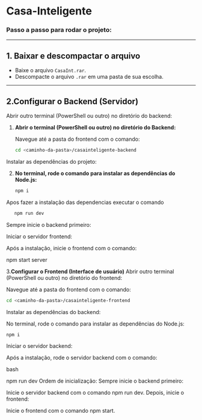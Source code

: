 # Casa-Inteligente

### Passo a passo para rodar o projeto:

---

## 1. Baixar e descompactar o arquivo

- Baixe o arquivo `CasaInt.rar`.
- Descompacte o arquivo `.rar` em uma pasta de sua escolha.

---

## 2.Configurar o Backend (Servidor)
Abrir outro terminal (PowerShell ou outro) no diretório do backend:

1. **Abrir o terminal (PowerShell ou outro) no diretório do Backend:**

   Navegue até a pasta do frontend com o comando:

   ```bash
   cd <caminho-da-pasta>/casainteligente-backend
   ```
Instalar as dependências do projeto:

2. **No terminal, rode o comando para instalar as dependências do Node.js:**
   ```bash
   npm i
   ```
Apos fazer a instalação das dependencias executar o comando
 ```powershell
    npm run dev
 ```

Sempre inicie o backend primeiro:

Iniciar o servidor frontend:

Após a instalação, inicie o frontend com o comando:

npm start server

3.**Configurar o Frontend (Interface de usuário)**
Abrir outro terminal (PowerShell ou outro) no diretório do frontend:

Navegue até a pasta do frontend com o comando:

   ```bash
   cd <caminho-da-pasta>/casainteligente-frontend
   ```

Instalar as dependências do backend:

No terminal, rode o comando para instalar as dependências do Node.js:
```bash
npm i
```
Iniciar o servidor backend:

Após a instalação, rode o servidor backend com o comando:

bash

npm run dev
Ordem de inicialização:
Sempre inicie o backend primeiro:

Inicie o servidor backend com o comando npm run dev.
Depois, inicie o frontend:

Inicie o frontend com o comando npm start.

